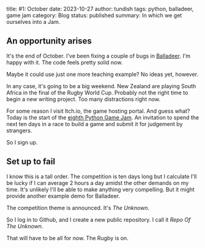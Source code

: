 title: #1: October
date: 2023-10-27
author: tundish
tags: python, balladeer, game jam
category: Blog
status: published
summary: In which we get ourselves into a Jam.

An opportunity arises
---------------------

It's the end of October. I've been fixing a couple of bugs in [Balladeer](https://tundish.github.io/balladeer).
I'm happy with it. The code feels pretty solid now.

Maybe it could use just one more teaching example? No ideas yet, however.

In any case, it's going to be a big weekend.
New Zealand are playing South Africa in the final of the Rugby World Cup.
Probably not the right time to begin a new writing project. Too many distractions right now.

For some reason I visit Itch.io, the game hosting portal. And guess what? Today is the start of the
[eighth Python Game Jam](https://itch.io/jam/python-game-jam-8). An invitation to spend the next ten days in a race
to build a game and submit it for judgement by strangers.

So I sign up.

Set up to fail
--------------

I know this is a tall order. The competition is ten days long but I calculate I'll be lucky
if I can average 2 hours a day amidst the other demands on my time. It's unlikely I'll be able to make anything
very compelling. But it might provide another example demo for Balladeer.

The competition theme is announced. It's *The Unknown*.

So I log in to Github, and I create a new public repository. I call it *Repo Of The Unknown*.

That will have to be all for now. The Rugby is on.
